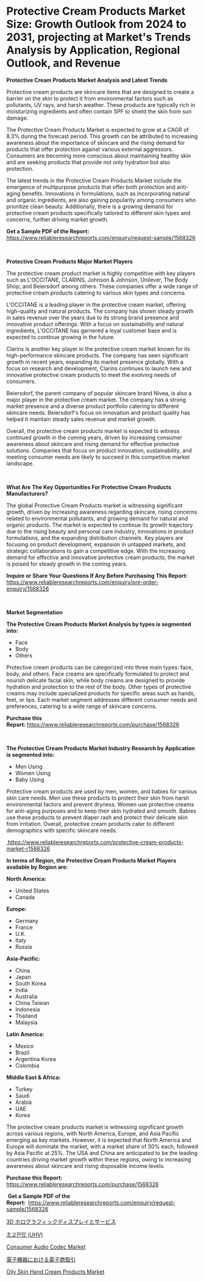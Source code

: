 <p><h1>Protective Cream Products Market Size: Growth Outlook from 2024 to 2031, projecting at Market's Trends Analysis by Application, Regional Outlook, and Revenue</h1></p><p><strong>Protective Cream Products Market Analysis and Latest Trends</strong></p>
<p><p>Protective cream products are skincare items that are designed to create a barrier on the skin to protect it from environmental factors such as pollutants, UV rays, and harsh weather. These products are typically rich in moisturizing ingredients and often contain SPF to shield the skin from sun damage.</p><p>The Protective Cream Products Market is expected to grow at a CAGR of 8.3% during the forecast period. This growth can be attributed to increasing awareness about the importance of skincare and the rising demand for products that offer protection against various external aggressors. Consumers are becoming more conscious about maintaining healthy skin and are seeking products that provide not only hydration but also protection.</p><p>The latest trends in the Protective Cream Products Market include the emergence of multipurpose products that offer both protection and anti-aging benefits. Innovations in formulations, such as incorporating natural and organic ingredients, are also gaining popularity among consumers who prioritize clean beauty. Additionally, there is a growing demand for protective cream products specifically tailored to different skin types and concerns, further driving market growth.</p></p>
<p><strong>Get a Sample PDF of the Report:&nbsp;</strong> <a href="https://www.reliableresearchreports.com/enquiry/request-sample/1568326">https://www.reliableresearchreports.com/enquiry/request-sample/1568326</a></p>
<p>&nbsp;</p>
<p><strong>Protective Cream Products Major Market Players</strong></p>
<p><p>The protective cream product market is highly competitive with key players such as L'OCCITANE, CLARINS, Johnson & Johnson, Unilever, The Body Shop, and Beiersdorf among others. These companies offer a wide range of protective cream products catering to various skin types and concerns.</p><p>L'OCCITANE is a leading player in the protective cream market, offering high-quality and natural products. The company has shown steady growth in sales revenue over the years due to its strong brand presence and innovative product offerings. With a focus on sustainability and natural ingredients, L'OCCITANE has garnered a loyal customer base and is expected to continue growing in the future.</p><p>Clarins is another key player in the protective cream market known for its high-performance skincare products. The company has seen significant growth in recent years, expanding its market presence globally. With a focus on research and development, Clarins continues to launch new and innovative protective cream products to meet the evolving needs of consumers.</p><p>Beiersdorf, the parent company of popular skincare brand Nivea, is also a major player in the protective cream market. The company has a strong market presence and a diverse product portfolio catering to different skincare needs. Beiersdorf's focus on innovation and product quality has helped it maintain steady sales revenue and market growth.</p><p>Overall, the protective cream products market is expected to witness continued growth in the coming years, driven by increasing consumer awareness about skincare and rising demand for effective protective solutions. Companies that focus on product innovation, sustainability, and meeting consumer needs are likely to succeed in this competitive market landscape.</p></p>
<p>&nbsp;</p>
<p><strong>What Are The Key Opportunities For Protective Cream Products Manufacturers?</strong></p>
<p><p>The global Protective Cream Products market is witnessing significant growth, driven by increasing awareness regarding skincare, rising concerns related to environmental pollutants, and growing demand for natural and organic products. The market is expected to continue its growth trajectory due to the rising beauty and personal care industry, innovations in product formulations, and the expanding distribution channels. Key players are focusing on product development, expansion in untapped markets, and strategic collaborations to gain a competitive edge. With the increasing demand for effective and innovative protective cream products, the market is poised for steady growth in the coming years.</p></p>
<p><strong>Inquire or Share Your Questions If Any Before Purchasing This Report:</strong> <a href="https://www.reliableresearchreports.com/enquiry/pre-order-enquiry/1568326">https://www.reliableresearchreports.com/enquiry/pre-order-enquiry/1568326</a></p>
<p>&nbsp;</p>
<p><strong>Market Segmentation</strong></p>
<p><strong>The Protective Cream Products Market Analysis by types is segmented into:</strong></p>
<p><ul><li>Face</li><li>Body</li><li>Others</li></ul></p>
<p><p>Protective cream products can be categorized into three main types: face, body, and others. Face creams are specifically formulated to protect and nourish delicate facial skin, while body creams are designed to provide hydration and protection to the rest of the body. Other types of protective creams may include specialized products for specific areas such as hands, feet, or lips. Each market segment addresses different consumer needs and preferences, catering to a wide range of skincare concerns.</p></p>
<p><strong>Purchase this Report:&nbsp;</strong><a href="https://www.reliableresearchreports.com/purchase/1568326">https://www.reliableresearchreports.com/purchase/1568326</a></p>
<p>&nbsp;</p>
<p><strong>The Protective Cream Products Market Industry Research by Application is segmented into:</strong></p>
<p><ul><li>Men Using</li><li>Women Using</li><li>Baby Using</li></ul></p>
<p><p>Protective cream products are used by men, women, and babies for various skin care needs. Men use these products to protect their skin from harsh environmental factors and prevent dryness. Women use protective creams for anti-aging purposes and to keep their skin hydrated and smooth. Babies use these products to prevent diaper rash and protect their delicate skin from irritation. Overall, protective cream products cater to different demographics with specific skincare needs.</p></p>
<p><a href="https://www.reliableresearchreports.com/protective-cream-products-market-r1568326">&nbsp;https://www.reliableresearchreports.com/protective-cream-products-market-r1568326</a></p>
<p><strong>In terms of Region, the Protective Cream Products Market Players available by Region are:</strong></p>
<p>
    <p> <strong> North America: </strong>
        <ul>
            <li>United States</li>
            <li>Canada</li>
        </ul>
        </p> 
    <p> <strong> Europe: </strong>
        <ul>
            <li>Germany</li>
            <li>France</li>
            <li>U.K.</li>
            <li>Italy</li>
            <li>Russia</li>
        </ul>
        </p> 
    <p> <strong> Asia-Pacific: </strong>
        <ul>
            <li>China</li>
            <li>Japan</li>
            <li>South Korea</li>
            <li>India</li>
            <li>Australia</li>
            <li>China Taiwan</li>
            <li>Indonesia</li>
            <li>Thailand</li>
            <li>Malaysia</li>
        </ul>
        </p> 
    <p> <strong> Latin America: </strong>
        <ul>
            <li>Mexico</li>
            <li>Brazil</li>
            <li>Argentina Korea</li>
            <li>Colombia</li>
        </ul>
        </p> 
    <p> <strong> Middle East & Africa: </strong>
        <ul>
            <li>Turkey</li>
            <li>Saudi</li>
            <li>Arabia</li>
            <li>UAE</li>
            <li>Korea</li>
        </ul>
    </p>
    </p>
<p><p>The protective cream products market is witnessing significant growth across various regions, with North America, Europe, and Asia Pacific emerging as key markets. However, it is expected that North America and Europe will dominate the market, with a market share of 30% each, followed by Asia Pacific at 25%. The USA and China are anticipated to be the leading countries driving market growth within these regions, owing to increasing awareness about skincare and rising disposable income levels.</p></p>
<p><strong>Purchase this Report: </strong><a href="https://www.reliableresearchreports.com/purchase/1568326">https://www.reliableresearchreports.com/purchase/1568326</a></p>
<p>&nbsp;<strong>Get a Sample PDF of the Report:&nbsp;&nbsp;</strong><a href="https://www.reliableresearchreports.com/enquiry/request-sample/1568326">https://www.reliableresearchreports.com/enquiry/request-sample/1568326</a></p>
<p><strong></strong></p>
<p><p><a href="https://github.com/CloydAbbott2023/Market-Research-Report-List-2/blob/main/4340420108281.md">3D ホログラフィックディスプレイとサービス</a></p><p><a href="https://github.com/tukangkrupk/Market-Research-Report-List-1/blob/main/9932095102970.md">초고전압 (UHV)</a></p><p><a href="https://issuu.com/reportprime-2/docs/consumer-audio-codec-market-size-2030.pptx">Consumer Audio Codec Market</a></p><p><a href="https://github.com/AaronVargas43/Market-Research-Report-List-2/blob/main/6133494108280.md">電子機器における電子商取引</a></p><p><a href="https://github.com/kosella/Market-Research-Report-List-3/blob/main/oily-skin-hand-cream-products-market.md">Oily Skin Hand Cream Products Market</a></p></p>